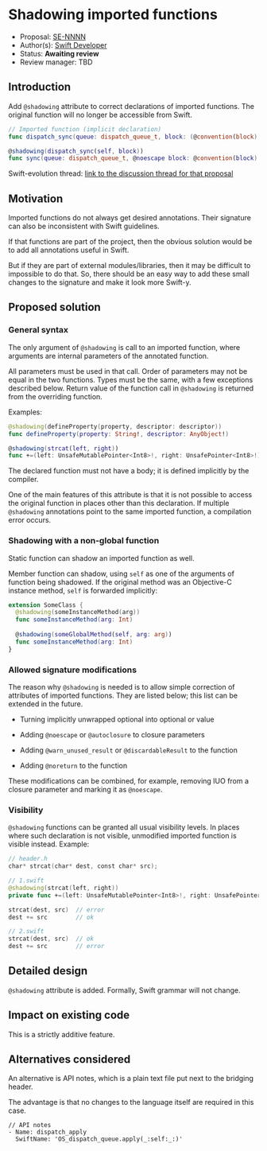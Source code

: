 # Shadowing imported functions

* Proposal: [SE-NNNN](https://github.com/apple/swift-evolution/blob/master/proposals/NNNN-name.md)
* Author(s): [Swift Developer](https://github.com/swiftdev)
* Status: **Awaiting review**
* Review manager: TBD

## Introduction

Add `@shadowing` attribute to correct declarations of imported functions.
The original function will no longer be accessible from Swift.

```swift
// Imported function (implicit declaration)
func dispatch_sync(queue: dispatch_queue_t, block: (@convention(block) () -> Void)!)

@shadowing(dispatch_sync(self, block))
func sync(queue: dispatch_queue_t, @noescape block: @convention(block) () -> Void)
```

Swift-evolution thread: [link to the discussion thread for that proposal](https://lists.swift.org/pipermail/swift-evolution)

## Motivation

Imported functions do not always get desired annotations.
Their signature can also be inconsistent with Swift guidelines.

If that functions are part of the project, then the obvious solution would be to add all annotations useful in Swift.

But if they are part of external modules/libraries, then it may be difficult to impossible to do that.
So, there should be an easy way to add these small changes to the signature and make it look more Swift-y.

## Proposed solution

### General syntax

The only argument of `@shadowing` is call to an imported function, where arguments are internal parameters of the annotated function.

All parameters must be used in that call.
Order of parameters may not be equal in the two functions.
Types must be the same, with a few exceptions described below.
Return value of the function call in `@shadowing` is returned from the overriding function.

Examples:

```swift
@shadowing(defineProperty(property, descriptor: descriptor))
func defineProperty(property: String!, descriptor: AnyObject!)

@shadowing(strcat(left, right))
func +=(left: UnsafeMutablePointer<Int8>!, right: UnsafePointer<Int8>!) -> UnsafeMutablePointer<Int8>!
```

The declared function must not have a body; it is defined implicitly by the compiler.

One of the main features of this attribute is that it is not possible to access the original function
in places other than this declaration.
If multiple `@shadowing` annotations point to the same imported function, a compilation error occurs.

### Shadowing with a non-global function

Static function can shadow an imported function as well.

Member function can shadow, using `self` as one of the arguments of function being shadowed.
If the original method was an Objective-C instance method, `self` is forwarded implicitly:

```swift
extension SomeClass {
  @shadowing(someInstanceMethod(arg))
  func someInstanceMethod(arg: Int)
  
  @shadowing(someGlobalMethod(self, arg: arg))
  func someInstanceMethod(arg: Int)
}
```

### Allowed signature modifications

The reason why `@shadowing` is needed is to allow simple correction of attributes of imported functions.
They are listed below; this list can be extended in the future.

- Turning implicitly unwrapped optional into optional or value

- Adding `@noescape` or `@autoclosure` to closure parameters

- Adding `@warn_unused_result` or `@discardableResult` to the function

- Adding `@noreturn` to the function

These modifications can be combined, for example, removing IUO from a closure parameter and marking it as `@noescape`.

### Visibility

`@shadowing` functions can be granted all usual visibility levels.
In places where such declaration is not visible, unmodified imported function is visible instead.
Example:

```swift
// header.h
char* strcat(char* dest, const char* src);

// 1.swift
@shadowing(strcat(left, right))
private func +=(left: UnsafeMutablePointer<Int8>!, right: UnsafePointer<Int8>!) -> UnsafeMutablePointer<Int8>!

strcat(dest, src)  // error
dest += src        // ok

// 2.swift
strcat(dest, src)  // ok
dest += src        // error
```

## Detailed design

`@shadowing` attribute is added. Formally, Swift grammar will not change.

## Impact on existing code

This is a strictly additive feature.

## Alternatives considered

An alternative is API notes, which is a plain text file put next to the bridging header.

The advantage is that no changes to the language itself are required in this case.

```
// API notes
- Name: dispatch_apply
  SwiftName: 'OS_dispatch_queue.apply(_:self:_:)'
```
